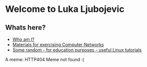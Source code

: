 # Welcome to Luka Ljubojevic

## Whats here?

* [Who am I?](/docs/about.md)
* [Materials for exercising Computer Networks](/docs/demonstrature.md)
* [Some random - for education purposes - useful Linux tutorials](/docs/notes.md)

A meme:
HTTP404 Meme not found :(
